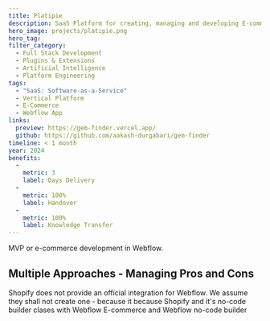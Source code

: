 ```yaml
---
title: Platipie
description: SaaS Platform for creating, managing and developing E-commerce stores on no-code platform (Webflow).
hero_image: projects/platipie.png
hero_tag:
filter_category:
  - Full Stack Development
  - Plugins & Extensions
  - Artificial Intelligence
  - Platform Engineering
tags:
  - "SaaS: Software-as-a-Service"
  - Vertical Platform
  - E-Commerce
  - Webflow App
links:
  preview: https://gem-finder.vercel.app/
  github: https://github.com/aakash-durgabari/gem-finder
timeline: < 1 month
year: 2024
benefits:
  -
    metric: 3
    label: Days Delivery
  -
    metric: 100%
    label: Handover
  -
    metric: 100%
    label: Knowledge Transfer
---
```


MVP or e-commerce development in Webflow.

## Multiple Approaches - Managing Pros and Cons

Shopify does not provide an official integration for Webflow. We assume they shall not create one - because it because Shopify and it's no-code builder clases with Webflow E-commerce and Webflow no-code builder
